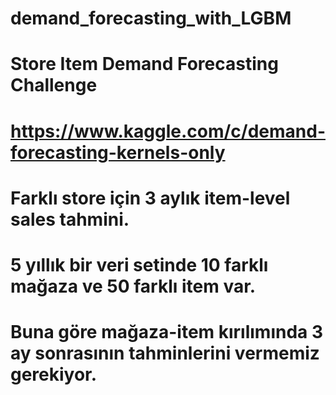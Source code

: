 # demand_forecasting_with_LGBM

# Store Item Demand Forecasting Challenge

# https://www.kaggle.com/c/demand-forecasting-kernels-only

# Farklı store için 3 aylık item-level sales tahmini.

# 5 yıllık bir veri setinde 10 farklı mağaza ve 50 farklı item var.

# Buna göre mağaza-item kırılımında 3 ay sonrasının tahminlerini vermemiz gerekiyor.
